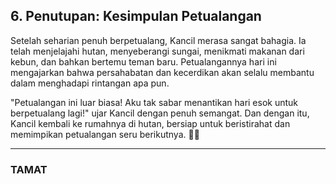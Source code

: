 ## **6. Penutupan: Kesimpulan Petualangan**  
Setelah seharian penuh berpetualang, Kancil merasa sangat bahagia. Ia telah menjelajahi hutan, menyeberangi sungai, menikmati makanan dari kebun, dan bahkan bertemu teman baru. Petualangannya hari ini mengajarkan bahwa persahabatan dan kecerdikan akan selalu membantu dalam menghadapi rintangan apa pun.

"Petualangan ini luar biasa! Aku tak sabar menantikan hari esok untuk berpetualang lagi!" ujar Kancil dengan penuh semangat. Dan dengan itu, Kancil kembali ke rumahnya di hutan, bersiap untuk beristirahat dan memimpikan petualangan seru berikutnya. 🌙✨

--- 

### **TAMAT**